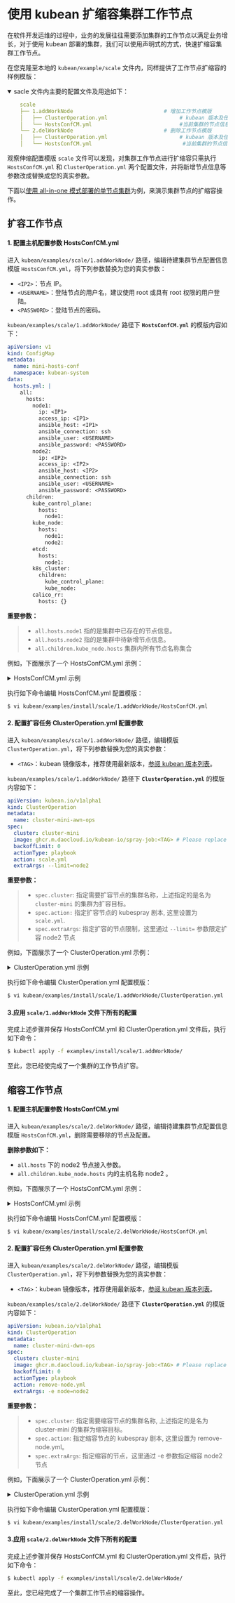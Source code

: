 # 使用 kubean 扩缩容集群工作节点

在软件开发运维的过程中，业务的发展往往需要添加集群的工作节点以满足业务增长，对于使用 kubean 部署的集群，我们可以使用声明式的方式，快速扩缩容集群工作节点。

在您克隆至本地的 `kubean/example/scale` 文件内，同样提供了工作节点扩缩容的样例模版：

<details open>
<summary> sacle 文件内主要的配置文件及用途如下：</summary>

```yaml
    scale
    ├── 1.addWorkNode                             # 增加工作节点模版
    │   ├── ClusterOperation.yml                       # kubean 版本及任务配置
    │   └── HostsConfCM.yml                            #当前集群的节点信息配置
    └── 2.delWorkNode                             # 删除工作节点模版
    │   ├── ClusterOperation.yml                       # kubean 版本及任务配置
    │   └── HostsConfCM.yml                             #当前集群的节点信息配置
```
</details>

观察伸缩配置模版 `scale` 文件可以发现，对集群工作节点进行扩缩容只需执行 `HostsConfCM.yml` 和 `ClusterOperation.yml` 两个配置文件，并将新增节点信息等参数改成替换成您的真实参数。

下面以[使用 all-in-one 模式部署的单节点集群](./all-in-one-install.md)为例，来演示集群节点的扩缩容操作。

## 扩容工作节点

#### 1. 配置主机配置参数 HostsConfCM.yml

进入 `kubean/examples/scale/1.addWorkNode/` 路径，编辑待建集群节点配置信息模版 `HostsConfCM.yml`，将下列参数替换为您的真实参数：

  - `<IP2>`：节点 IP。
  - `<USERNAME>`：登陆节点的用户名，建议使用 root 或具有 root 权限的用户登陆。
  - `<PASSWORD>`：登陆节点的密码。

`kubean/examples/scale/1.addWorkNode/` 路径下 **`HostsConfCM.yml`** 的模版内容如下：

```yaml
apiVersion: v1
kind: ConfigMap
metadata:
  name: mini-hosts-conf
  namespace: kubean-system
data:
  hosts.yml: |
    all:
      hosts:
        node1:
          ip: <IP1>
          access_ip: <IP1>
          ansible_host: <IP1>
          ansible_connection: ssh
          ansible_user: <USERNAME>
          ansible_password: <PASSWORD>
        node2:
          ip: <IP2>
          access_ip: <IP2>
          ansible_host: <IP2>
          ansible_connection: ssh
          ansible_user: <USERNAME>
          ansible_password: <PASSWORD>
      children:
        kube_control_plane:
          hosts:
            node1:
        kube_node:
          hosts:
            node1:
            node2:
        etcd:
          hosts:
            node1:
        k8s_cluster:
          children:
            kube_control_plane:
            kube_node:
        calico_rr:
          hosts: {}
```
**重要参数：**
>* `all.hosts.node1` 指的是集群中已存在的节点信息。
>* `all.hosts.node2` 指的是集群中待新增节点信息。
>* `all.children.kube_node.hosts` 集群内所有节点名称集合

例如，下面展示了一个 HostsConfCM.yml 示例：
<details>
<summary> HostsConfCM.yml 示例</summary>
``` yaml
apiVersion: v1
kind: ConfigMap
metadata:
  name: mini-hosts-conf
  namespace: kubean-system
data:
  hosts.yml: |
    all:
      hosts:
        node1:
          ip: 10.6.175.10 # 你的节点 IP
          access_ip: 10.6.175.10 # 你的节点 IP
          ansible_host: 10.6.175.10 # 你的节点 IP
          ansible_connection: ssh
          ansible_user: root # 登陆节点的用户名
          ansible_password: password01 # 登陆节点的密码
        node2:
          ip: 10.6.175.20 # 新增节点 2 的 IP
          access_ip: 10.6.175.20 # 新增节点 2 IP
          ansible_host: 10.6.175.20 # 新增节点的 2 IP
          ansible_connection: ssh
          ansible_user: root # 登陆节点 2 的用户名
          ansible_password: password01 # 登陆节点 2 的密码
      children:
        kube_control_plane:
          hosts:
            node1:
        kube_node:
          hosts:
            node1:
            node2:
        etcd:
          hosts:
            node1:
        k8s_cluster:
          children:
            kube_control_plane:
            kube_node:
        calico_rr:
          hosts: {}
```
</details>


执行如下命令编辑 HostsConfCM.yml 配置模版：

```bash
$ vi kubean/examples/install/scale/1.addWorkNode/HostsConfCM.yml
```
#### 2. 配置扩容任务 ClusterOperation.yml 配置参数 

进入 `kubean/examples/scale/1.addWorkNode/` 路径，编辑模版 `ClusterOperation.yml`，将下列参数替换为您的真实参数：

  - `<TAG>`：kubean 镜像版本，推荐使用最新版本，[参阅 kubean 版本列表](https://github.com/kubean-io/kubean/tags)。

`kubean/examples/scale/1.addWorkNode/` 路径下 **`ClusterOperation.yml`** 的模版内容如下：

```yaml
apiVersion: kubean.io/v1alpha1
kind: ClusterOperation
metadata:
  name: cluster-mini-awn-ops
spec:
  cluster: cluster-mini
  image: ghcr.m.daocloud.io/kubean-io/spray-job:<TAG> # Please replace <TAG> with the specified version, such as v0.4.9
  backoffLimit: 0
  actionType: playbook
  action: scale.yml
  extraArgs: --limit=node2
```
**重要参数：**
>* `spec.cluster`: 指定需要扩容节点的集群名称，上述指定的是名为 `cluster-mini` 的集群为扩容目标。
>* `spec.action:` 指定扩容节点的 kubespray 剧本, 这里设置为 `scale.yml`.
>* `spec.extraArgs`: 指定扩容的节点限制，这里通过 `--limit=` 参数限定扩容 node2 节点


例如，下面展示了一个 ClusterOperation.yml 示例：
<details>
<summary> ClusterOperation.yml 示例</summary>
```yaml
---
apiVersion: kubean.io/v1alpha1
kind: ClusterOperation
metadata:
  name: cluster-mini-awn-ops
spec:
  cluster: cluster-mini
  image: ghcr.m.daocloud.io/kubean-io/spray-job:v0.5.2
  backoffLimit: 0
  actionType: playbook
  action: scale.yml
  extraArgs: --limit=node2
```
</details>

执行如下命令编辑 ClusterOperation.yml 配置模版：

```bash
$ vi kubean/examples/install/scale/1.addWorkNode/ClusterOperation.yml
```

#### 3.应用 `scale/1.addWorkNode` 文件下所有的配置

完成上述步骤并保存 HostsConfCM.yml 和 ClusterOperation.yml 文件后，执行如下命令：

```bash
$ kubectl apply -f examples/install/scale/1.addWorkNode/
```

至此，您已经使完成了一个集群的工作节点扩容。

## 缩容工作节点

#### 1. 配置主机配置参数 HostsConfCM.yml

进入 `kubean/examples/scale/2.delWorkNode/` 路径，编辑待建集群节点配置信息模版 `HostsConfCM.yml`，删除需要移除的节点及配置。

**删除参数如下：**

* `all.hosts` 下的 node2 节点接入参数。
* `all.children.kube_node.hosts` 内的主机名称 node2 。

例如，下面展示了一个 HostsConfCM.yml 示例：
<details>
<summary> HostsConfCM.yml 示例</summary>
``` yaml
apiVersion: v1
kind: ConfigMap
metadata:
  name: mini-hosts-conf
  namespace: kubean-system
data:
  hosts.yml: |
    all:
      hosts:
        node1:
          ip: 10.6.175.10 # 你的节点 IP
          access_ip: 10.6.175.10 # 你的节点 IP
          ansible_host: 10.6.175.10 # 你的节点 IP
          ansible_connection: ssh
          ansible_user: root # 登陆节点的用户名
          ansible_password: password01 # 登陆节点的密
      children:
        kube_control_plane:
          hosts:
            node1:
        kube_node:
          hosts:
            node1:
        etcd:
          hosts:
            node1:
        k8s_cluster:
          children:
            kube_control_plane:
            kube_node:
        calico_rr:
          hosts: {}
```
</details>

执行如下命令编辑 HostsConfCM.yml 配置模版：

```bash
$ vi kubean/examples/install/scale/2.delWorkNode/HostsConfCM.yml
```
#### 2. 配置扩容任务 ClusterOperation.yml 配置参数 

进入 `kubean/examples/scale/2.delWorkNode/` 路径，编辑模版 `ClusterOperation.yml`，将下列参数替换为您的真实参数：

  - `<TAG>`：kubean 镜像版本，推荐使用最新版本，[参阅 kubean 版本列表](https://github.com/kubean-io/kubean/tags)。

`kubean/examples/scale/2.delWorkNode/` 路径下 **`ClusterOperation.yml`** 的模版内容如下：

```yaml
apiVersion: kubean.io/v1alpha1
kind: ClusterOperation
metadata:
  name: cluster-mini-dwn-ops
spec:
  cluster: cluster-mini
  image: ghcr.m.daocloud.io/kubean-io/spray-job:<TAG> # Please replace <TAG> with the specified version, such as v0.4.9
  backoffLimit: 0
  actionType: playbook
  action: remove-node.yml
  extraArgs: -e node=node2
```
**重要参数：**
>* `spec.cluster`: 指定需要缩容节点的集群名称, 上述指定的是名为 cluster-mini 的集群为缩容目标。
>* `spec.action`: 指定缩容节点的 kubespray 剧本, 这里设置为 remove-node.yml。
>* `spec.extraArgs`: 指定缩容的节点，这里通过 -e 参数指定缩容 node2 节点


例如，下面展示了一个 ClusterOperation.yml 示例：
<details>
<summary> ClusterOperation.yml 示例</summary>
```yaml
apiVersion: kubean.io/v1alpha1
kind: ClusterOperation
metadata:
  name: cluster-mini-dwn-ops
spec:
  cluster: cluster-mini
  image: ghcr.m.daocloud.io/kubean-io/spray-job:v0.5.2
  backoffLimit: 0
  actionType: playbook
  action: remove-node.yml
  extraArgs: -e node=node2
```
</details>

执行如下命令编辑 ClusterOperation.yml 配置模版：

```bash
$ vi kubean/examples/install/scale/2.delWorkNode/ClusterOperation.yml
```

#### 3.应用 `scale/2.delWorkNode` 文件下所有的配置

完成上述步骤并保存 HostsConfCM.yml 和 ClusterOperation.yml 文件后，执行如下命令：

```bash
$ kubectl apply -f examples/install/scale/2.delWorkNode/
```

至此，您已经完成了一个集群工作节点的缩容操作。
